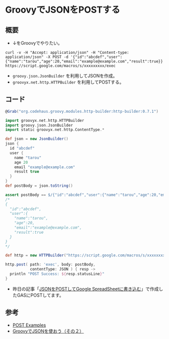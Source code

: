 # GroovyでJSONをPOSTする

## 概要
- ↓をGroovyでやりたい。
```
curl -v -H "Accept: application/json" -H "Content-type: application/json" -X POST -d '{"id":"abcdef","user":{"name":"tarou","age":20,"email":"example@example.com","result":true}}' https://script.google.com/macros/s/xxxxxxxxx/exec
```
- ```groovy.json.JsonBuilder``` を利用してJSONを作成。
- ```groovyx.net.http.HTTPBuilder``` を利用してPOSTする。

## コード
```groovy
@Grab("org.codehaus.groovy.modules.http-builder:http-builder:0.7.1")

import groovyx.net.http.HTTPBuilder
import groovy.json.JsonBuilder
import static groovyx.net.http.ContentType.*

def json = new JsonBuilder()
json {
  id "abcdef"
  user {
    name "tarou"
    age 20
    email "example@example.com"
    result true
  }
}
def postBody = json.toString()

assert postBody == $/{"id":"abcdef","user":{"name":"tarou","age":20,"email":"example@example.com","result":true}}/$
/*
{
  "id":"abcdef",
  "user":{
    "name":"tarou",
    "age":20,
    "email":"example@example.com",
    "result":true
  }
}
*/

def http = new HTTPBuilder("https://script.google.com/macros/s/xxxxxxxxx/")

http.post( path: 'exec', body: postBody,
           contentType: JSON ) { resp ->
  println "POST Success: ${resp.statusLine}"
}
```

- 昨日の記事「[JSONをPOSTしてGoogle SpreadSheetに書き込む](http://yamap55.hatenablog.com/entry/2017/05/09/025658)」で作成したGASにPOSTしてます。

## 参考
- [POST Examples](https://github.com/jgritman/httpbuilder/wiki/POST-Examples)
- [GroovyでJSONを使おう（その２）](http://npnl.hatenablog.jp/entry/20110226/1298729619)
